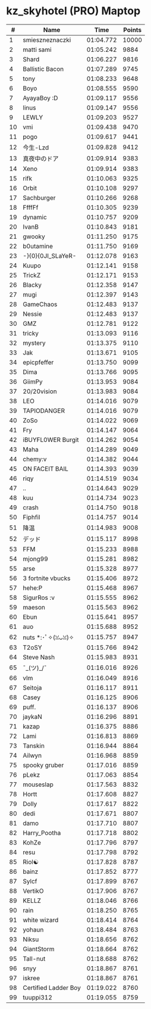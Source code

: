 # kz_skyhotel (PRO) Maptop

|  # | Name | Time | Points |
|-------------- | -------------- | -------------- | -------------- | 
| 1 | smieszneznaczki | 01:04.772 | 10000 | 
| 2 | matti sami | 01:05.242 | 9884 | 
| 3 | Shard | 01:06.227 | 9816 | 
| 4 | Ballistic Bacon | 01:07.289 | 9745 | 
| 5 | tony | 01:08.233 | 9648 | 
| 6 | Boyo | 01:08.555 | 9590 | 
| 7 | AyayaBoy :D | 01:09.117 | 9556 | 
| 8 | linus | 01:09.147 | 9556 | 
| 9 | LEWLY | 01:09.203 | 9527 | 
| 10 | vmi | 01:09.438 | 9470 | 
| 11 | pogo | 01:09.617 | 9441 | 
| 12 | 今生-Lzd | 01:09.828 | 9412 | 
| 13 | 真夜中のドア | 01:09.914 | 9383 | 
| 14 | Xeno | 01:09.914 | 9383 | 
| 15 | rifk | 01:10.063 | 9325 | 
| 16 | Orbit | 01:10.108 | 9297 | 
| 17 | Sachburger | 01:10.266 | 9268 | 
| 18 | FfffFf | 01:10.305 | 9239 | 
| 19 | dynamic | 01:10.757 | 9209 | 
| 20 | IvanB | 01:10.843 | 9181 | 
| 21 | gwooky | 01:11.250 | 9175 | 
| 22 | b0utamine | 01:11.750 | 9169 | 
| 23 | -}{0}{0JI_SLaYeR- | 01:12.078 | 9163 | 
| 24 | Kuupo | 01:12.141 | 9158 | 
| 25 | TrickZ | 01:12.171 | 9153 | 
| 26 | Blacky | 01:12.358 | 9147 | 
| 27 | mugi | 01:12.397 | 9143 | 
| 28 | GameChaos | 01:12.483 | 9137 | 
| 29 | Nessie | 01:12.483 | 9137 | 
| 30 | GMZ | 01:12.781 | 9122 | 
| 31 | tricky | 01:13.093 | 9116 | 
| 32 | mystery | 01:13.375 | 9110 | 
| 33 | Jak | 01:13.671 | 9105 | 
| 34 | epicpfeffer | 01:13.750 | 9099 | 
| 35 | Dima | 01:13.766 | 9095 | 
| 36 | GiimPy | 01:13.953 | 9084 | 
| 37 | 20/20vision | 01:13.983 | 9084 | 
| 38 | LEO | 01:14.016 | 9079 | 
| 39 | TAPIODANGER | 01:14.016 | 9079 | 
| 40 | ZoSo | 01:14.022 | 9069 | 
| 41 | Fry | 01:14.147 | 9064 | 
| 42 | iBUYFL0WER Burgit | 01:14.262 | 9054 | 
| 43 | Maha | 01:14.289 | 9049 | 
| 44 | chemy:v | 01:14.382 | 9044 | 
| 45 | ON FACEIT BAIL | 01:14.393 | 9039 | 
| 46 | riqy | 01:14.519 | 9034 | 
| 47 | .. | 01:14.643 | 9029 | 
| 48 | kuu | 01:14.734 | 9023 | 
| 49 | crash | 01:14.750 | 9018 | 
| 50 | Fiphfil | 01:14.757 | 9014 | 
| 51 | 降温 | 01:14.983 | 9008 | 
| 52 | デッド | 01:15.117 | 8998 | 
| 53 | FFM | 01:15.233 | 8988 | 
| 54 | mjong99 | 01:15.281 | 8982 | 
| 55 | arse | 01:15.328 | 8977 | 
| 56 | 3 fortnite vbucks | 01:15.406 | 8972 | 
| 57 | hehe:P | 01:15.468 | 8967 | 
| 58 | SigurRos :v | 01:15.555 | 8962 | 
| 59 | maeson | 01:15.563 | 8962 | 
| 60 | Ebun | 01:15.641 | 8957 | 
| 61 | auo | 01:15.688 | 8952 | 
| 62 | nuts *:･ﾟ✧(ꈍᴗꈍ)✧ | 01:15.757 | 8947 | 
| 63 | T2oSY | 01:15.766 | 8942 | 
| 64 | Steve Nash | 01:15.983 | 8931 | 
| 65 | ¯\_(ツ)_/¯ | 01:16.016 | 8926 | 
| 66 | vlm | 01:16.049 | 8916 | 
| 67 | Seitoja | 01:16.117 | 8911 | 
| 68 | Casey | 01:16.125 | 8906 | 
| 69 | puff. | 01:16.137 | 8906 | 
| 70 | jaykaN | 01:16.296 | 8891 | 
| 71 | kazap | 01:16.375 | 8886 | 
| 72 | Lami | 01:16.813 | 8869 | 
| 73 | Tanskin | 01:16.944 | 8864 | 
| 74 | Ailwyn | 01:16.968 | 8859 | 
| 75 | spooky gruber | 01:17.016 | 8859 | 
| 76 | pLekz | 01:17.063 | 8854 | 
| 77 | mouseslap | 01:17.563 | 8832 | 
| 78 | Hortt | 01:17.608 | 8827 | 
| 79 | Dolly | 01:17.617 | 8822 | 
| 80 | dedi | 01:17.671 | 8807 | 
| 81 | damo | 01:17.710 | 8807 | 
| 82 | Harry_Pootha | 01:17.718 | 8802 | 
| 83 | KohZe | 01:17.796 | 8797 | 
| 84 | resu | 01:17.798 | 8792 | 
| 85 | Riol☯ | 01:17.828 | 8787 | 
| 86 | bainz | 01:17.852 | 8777 | 
| 87 | Sylcf | 01:17.899 | 8767 | 
| 88 | VertikO | 01:17.906 | 8767 | 
| 89 | KELLZ | 01:18.046 | 8766 | 
| 90 | rain | 01:18.250 | 8765 | 
| 91 | white wizard | 01:18.414 | 8764 | 
| 92 | yohaun | 01:18.484 | 8763 | 
| 93 | Niksu | 01:18.656 | 8762 | 
| 94 | GiantStorm | 01:18.664 | 8762 | 
| 95 | Tall-nut | 01:18.688 | 8762 | 
| 96 | snyy | 01:18.867 | 8761 | 
| 97 | iskree | 01:18.867 | 8761 | 
| 98 | Certified Ladder Boy | 01:19.022 | 8760 | 
| 99 | tuuppi312 | 01:19.055 | 8759 | 

